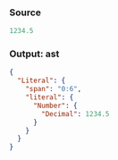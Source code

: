 ### Source
```js parse:expr
1234.5
```

### Output: ast
```json
{
  "Literal": {
    "span": "0:6",
    "literal": {
      "Number": {
        "Decimal": 1234.5
      }
    }
  }
}
```
